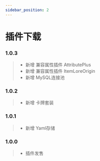 ```yaml
---
sidebar_position: 2
---
```


# 插件下载

### 1.0.3

> - 新增 兼容属性插件 AttributePlus
> - 新增 兼容属性插件 ItemLoreOrigin
> - 新增 MySQL连接池

### 1.0.2

> - 新增 卡牌套装

### 1.0.1

> - 新增 Yaml存储

### 1.0.0

> - 插件发售
